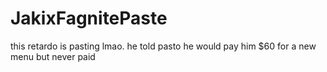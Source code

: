 # JakixFagnitePaste
this retardo is pasting lmao. he told pasto he would pay him $60 for a new menu but never paid
